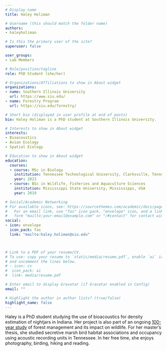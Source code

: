 ```yaml
---
# Display name
title: Haley Holiman

# Username (this should match the folder name)
authors:
- haleyholiman

# Is this the primary user of the site?
superuser: false

user_groups: 
- Lab Members

# Role/position/tagline
role: PhD Student (she/her)

# Organizations/Affiliations to show in About widget
organizations:
- name: Southern Illinois University
  url: https://www.siu.edu/
- name: Forestry Program
  url: https://siu.edu/forestry/

# Short bio (displayed in user profile at end of posts)
bio: Haley Holiman is a PhD student at Southern Illinois University.

# Interests to show in About widget
interests:
- Bioacoustics
- Avian Ecology    
- Spatial Ecology

# Education to show in About widget
education:
  courses:
  - course: MSc in Biology
    institution: Tennessee Technological University, Clarksville, Tennessee, USA
    year: 2023    
  - course: BSc in Wildlife, Fisheries and Aquaculture Sciences
    institution: Mississippi State University, Mississippi, USA
    year: 2019 

# Social/Academic Networking
# For available icons, see: https://sourcethemes.com/academic/docs/page-builder/#icons
#   For an email link, use "fas" icon pack, "envelope" icon, and a link in the
#   form "mailto:your-email@example.com" or "/#contact" for contact widget.
social:
- icon: envelope
  icon_pack: fas
  link: "mailto:haley.holiman@siu.edu"



# Link to a PDF of your resume/CV.
# To use: copy your resume to `static/media/resume.pdf`, enable `ai` icons in `params.toml`, 
# and uncomment the lines below.
# - icon: cv
#  icon_pack: ai
#  link: media/resume.pdf

# Enter email to display Gravatar (if Gravatar enabled in Config)
email: ""

# Highlight the author in author lists? (true/false)
highlight_name: false
---
```


Haley is a PhD student studying the use of bioacoustics for density estimation of nightjars in Indiana. Her project is also part of an ongoing [100-year study](https://heeforeststudy.org/) of forest management and its impact on wildlife. For her master’s thesis, she studied secretive marsh bird habitat associations and occupancy using acoustic recording units in Tennessee. In her free time, she enjoys photography, birding, hiking and reading.




